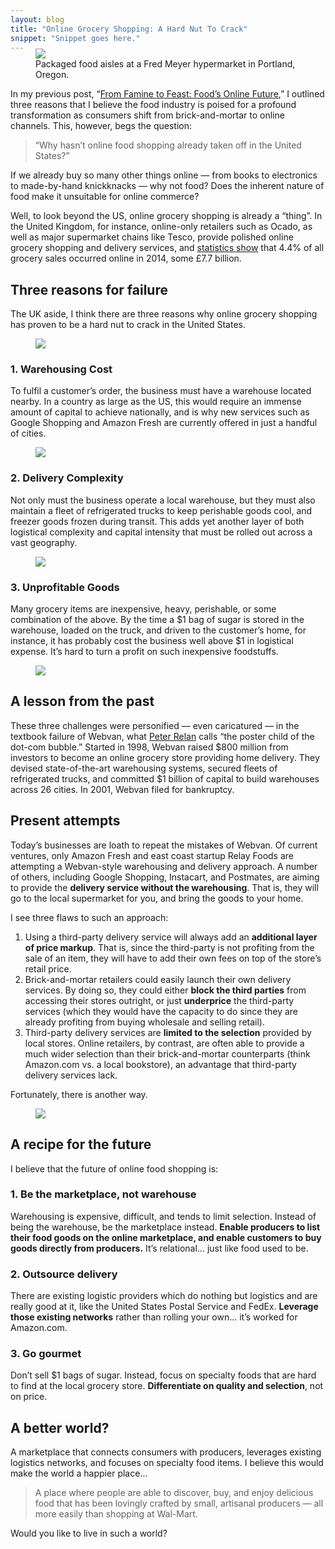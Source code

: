 ```yaml
---
layout: blog
title: "Online Grocery Shopping: A Hard Nut To Crack"
snippet: "Snippet goes here."
---
```


<figure class="large" style="margin-top: -1.43em;">
	<img src="/resources/images/2014-12-09/hypermarket.jpg" />
	<figcaption>Packaged food aisles at a Fred Meyer hypermarket in Portland, Oregon.</figcaption>
</figure>

In my previous post, “[From Famine to Feast: Food’s Online Future][0],” I outlined three reasons that I believe the food industry is poised for a profound transformation as consumers shift from brick-and-mortar to online channels. This, however, begs the question:

> “Why hasn’t online food shopping already taken off in the United States?”

If we already buy so many other things online — from books to electronics to made-by-hand knickknacks — why not food? Does the inherent nature of food make it unsuitable for online commerce?

Well, to look beyond the US, online grocery shopping is already a “thing”. In the United Kingdom, for instance, online-only retailers such as Ocado, as well as major supermarket chains like Tesco, provide polished online grocery shopping and delivery services, and [statistics show][1] that 4.4% of all grocery sales occurred online in 2014, some £7.7 billion.


## Three reasons for failure
The UK aside, I think there are three reasons why online grocery shopping has proven to be a hard nut to crack in the United States.

<figure class="small">
	<img src="/resources/images/2014-12-09/icon-warehouse.svg" />
</figure>

### 1. Warehousing Cost
To fulfil a customer’s order, the business must have a warehouse located nearby. In a country as large as the US, this would require an immense amount of capital to achieve nationally, and is why new services such as Google Shopping and Amazon Fresh are currently offered in just a handful of cities.

<figure class="small">
	<img src="/resources/images/2014-12-09/icon-truck.svg" />
</figure>

### 2. Delivery Complexity
Not only must the business operate a local warehouse, but they must also maintain a fleet of refrigerated trucks to keep perishable goods cool, and freezer goods frozen during transit. This adds yet another layer of both logistical complexity and capital intensity that must be rolled out across a vast geography.

<figure class="small">
	<img src="/resources/images/2014-12-09/icon-cheap.svg" />
</figure>

### 3. Unprofitable Goods
Many grocery items are inexpensive, heavy, perishable, or some combination of the above. By the time a $1 bag of sugar is stored in the warehouse, loaded on the truck, and driven to the customer’s home, for instance, it has probably cost the business well above $1 in logistical expense. It’s hard to turn a profit on such inexpensive foodstuffs.

<figure class="small right">
	<img src="/resources/images/2014-12-09/webvan.jpg" />
</figure>

## A lesson from the past
These three challenges were personified — even caricatured — in the textbook failure of Webvan, what [Peter Relan][2] calls “the poster child of the dot-com bubble.” Started in 1998, Webvan raised $800 million from investors to become an online grocery store providing home delivery. They devised state-of-the-art warehousing systems, secured fleets of refrigerated trucks, and committed $1 billion of capital to build warehouses across 26 cities. In 2001, Webvan filed for bankruptcy.

## Present attempts
Today’s businesses are loath to repeat the mistakes of Webvan. Of current ventures, only Amazon Fresh and east coast startup Relay Foods are attempting a Webvan-style warehousing and delivery approach. A number of others, including Google Shopping, Instacart, and Postmates, are aiming to provide the **delivery service without the warehousing**. That is, they will go to the local supermarket for you, and bring the goods to your home.

I see three flaws to such an approach:

1. Using a third-party delivery service will always add an **additional layer of price markup**. That is, since the third-party is not profiting from the sale of an item, they will have to add their own fees on top of the store’s retail price.
2. Brick-and-mortar retailers could easily launch their own delivery services. By doing so, they could either **block the third parties** from accessing their stores outright, or just **underprice** the third-party services (which they would have the capacity to do since they are already profiting from buying wholesale and selling retail).
3. Third-party delivery services are **limited to the selection** provided by local stores. Online retailers, by contrast, are often able to provide a much wider selection than their brick-and-mortar counterparts (think Amazon.com vs. a local bookstore), an advantage that third-party delivery services lack.

Fortunately, there is another way.

<figure class="medium">
	<img src="/resources/images/2014-12-09/cupcake.jpg" />
</figure>

## A recipe for the future
I believe that the future of online food shopping is:

### 1. Be the marketplace, not warehouse
Warehousing is expensive, difficult, and tends to limit selection. Instead of being the warehouse, be the marketplace instead. **Enable producers to list their food goods on the online marketplace, and enable customers to buy goods directly from producers.** It’s relational… just like food used to be.


### 2. Outsource delivery
There are existing logistic providers which do nothing but logistics and are really good at it, like the United States Postal Service and FedEx. **Leverage those existing networks** rather than rolling your own… it’s worked for Amazon.com.


### 3. Go gourmet
Don’t sell $1 bags of sugar. Instead, focus on specialty foods that are hard to find at the local grocery store. **Differentiate on quality and selection**, not on price.


## A better world?
A marketplace that connects consumers with producers, leverages existing logistics networks, and focuses on specialty food items. I believe this would make the world a happier place...

> A place where people are able to discover, buy, and enjoy delicious food that has been lovingly crafted by small, artisanal producers — all more easily than shopping at Wal-Mart.

Would you like to live in such a world?


[0]: http://tylertate.com/blog/2014/12/08/from-famine-to-feast-foods-online-future.html
[1]: http://www.igd.com/our-expertise/Retail/retail-outlook/3371/UK-Grocery-Retailing/
[2]: http://techcrunch.com/2013/09/27/why-webvan-failed-and-how-home-delivery-2-0-is-addressing-the-problems/